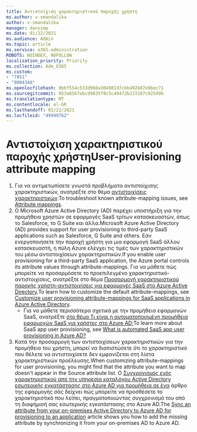 ```yaml
---
title: Αντιστοίχιση χαρακτηριστικού παροχής χρήστη
ms.author: v-smandalika
author: v-smandalika
manager: dansimp
ms.date: 01/22/2021
ms.audience: Admin
ms.topic: article
ms.service: o365-administration
ROBOTS: NOINDEX, NOFOLLOW
localization_priority: Priority
ms.collection: Adm_O365
ms.custom:
- "7851"
- "9004348"
ms.openlocfilehash: 8bbf554c533d960a304901d7cbb492b87e9bec71
ms.sourcegitcommit: 953a8567ebcd9835f8c5c49472b223107c92549b
ms.translationtype: MT
ms.contentlocale: el-GR
ms.lasthandoff: 01/22/2021
ms.locfileid: "49949762"
---
```

# <a name="user-provisioning-attribute-mapping"></a><span data-ttu-id="6f884-102">Αντιστοίχιση χαρακτηριστικού παροχής χρήστη</span><span class="sxs-lookup"><span data-stu-id="6f884-102">User-provisioning attribute mapping</span></span>

1. <span data-ttu-id="6f884-103">Για να αντιμετωπίσετε γνωστά προβλήματα αντιστοίχισης χαρακτηριστικών, ανατρέξτε στο θέμα [αντιστοιχίσεις χαρακτηριστικών](https://docs.microsoft.com/azure/active-directory/app-provisioning/known-issues#attribute-mappings).</span><span class="sxs-lookup"><span data-stu-id="6f884-103">To troubleshoot known attribute-mapping issues, see [Attribute mappings](https://docs.microsoft.com/azure/active-directory/app-provisioning/known-issues#attribute-mappings).</span></span> 
2. <span data-ttu-id="6f884-104">Ο Microsoft Azure Active Directory (AD) παρέχει υποστήριξη για την προμήθεια χρηστών σε εφαρμογές SaaS τρίτων κατασκευαστών, όπως το Salesforce, το G Suite και άλλα.</span><span class="sxs-lookup"><span data-stu-id="6f884-104">Microsoft Azure Active Directory (AD) provides support for user provisioning to third-party SaaS applications such as Salesforce, G Suite and others.</span></span> <span data-ttu-id="6f884-105">Εάν ενεργοποιήσετε την παροχή χρήστη για μια εφαρμογή SaaS άλλου κατασκευαστή, η πύλη Azure ελέγχει τις τιμές των χαρακτηριστικών του μέσω αντιστοιχίσεων χαρακτηριστικών.</span><span class="sxs-lookup"><span data-stu-id="6f884-105">If you enable user provisioning for a third-party SaaS application, the Azure portal controls its attribute values through attribute-mappings.</span></span> <span data-ttu-id="6f884-106">Για να μάθετε πώς μπορείτε να προσαρμόσετε το προεπιλεγμένο χαρακτηριστικό-αντιστοιχίσεις, ανατρέξτε στο θέμα [Προσαρμογή χαρακτηριστικού παροχής χρήστη-αντιστοιχίσεις για εφαρμογές SaaS στο Azure Active Directory](https://docs.microsoft.com/azure/active-directory/app-provisioning/customize-application-attributes).</span><span class="sxs-lookup"><span data-stu-id="6f884-106">To learn how to customize the default attribute-mappings, see [Customize user provisioning attribute-mappings for SaaS applications in Azure Active Directory](https://docs.microsoft.com/azure/active-directory/app-provisioning/customize-application-attributes).</span></span>
    - <span data-ttu-id="6f884-107">Για να μάθετε περισσότερα σχετικά με την προμήθεια εφαρμογών SaaS, ανατρέξτε [στο θέμα Τι είναι η αυτοματοποιημένη προμήθεια εφαρμογών SaaS για χρήστες στο Azure AD;](https://docs.microsoft.com/azure/active-directory/app-provisioning/user-provisioning)</span><span class="sxs-lookup"><span data-stu-id="6f884-107">To learn more about SaaS app user provisioning, see [What is automated SaaS app user provisioning in Azure AD?](https://docs.microsoft.com/azure/active-directory/app-provisioning/user-provisioning)</span></span> 
3. <span data-ttu-id="6f884-108">Κατά την προσαρμογή των αντιστοιχίσεων χαρακτηριστικών για την προμήθεια του χρήστη, μπορεί να διαπιστώσετε ότι το χαρακτηριστικό που θέλετε να αντιστοιχίσετε δεν εμφανίζεται στη λίστα χαρακτηριστικών προέλευσης.</span><span class="sxs-lookup"><span data-stu-id="6f884-108">When customizing attribute-mappings for user provisioning, you might find that the attribute you want to map doesn't appear in the Source attribute list.</span></span> <span data-ttu-id="6f884-109">Ο [Συγχρονισμός ενός χαρακτηριστικού από την υπηρεσία καταλόγου Active Directory εσωτερικής εγκατάστασης στο Azure AD για προμήθεια σε ένα](https://docs.microsoft.com/azure/active-directory/app-provisioning/user-provisioning-sync-attributes-for-mapping) άρθρο της εφαρμογής σάς δείχνει πώς μπορείτε να προσθέσετε το χαρακτηριστικό που λείπει, πραγματοποιώντας συγχρονισμό του από τη διαφήμισή σας εσωτερικής εγκατάστασης στο Azure AD.</span><span class="sxs-lookup"><span data-stu-id="6f884-109">The [Sync an attribute from your on-premises Active Directory to Azure AD for provisioning to an application](https://docs.microsoft.com/azure/active-directory/app-provisioning/user-provisioning-sync-attributes-for-mapping) article shows you how to add the missing attribute by synchronizing it from your on-premises AD to Azure AD.</span></span>
